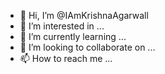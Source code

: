 - 👋 Hi, I’m @IAmKrishnaAgarwall
- 👀 I’m interested in ...
- 🌱 I’m currently learning ...
- 💞️ I’m looking to collaborate on ...
- 📫 How to reach me ...

<!---
IAmKrishnaAgarwall/IAmKrishnaAgarwall is a ✨ special ✨ repository because its `README.md` (this file) appears on your GitHub profile.
You can click the Preview link to take a look at your changes.
--->
